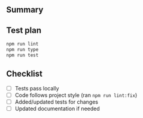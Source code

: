 <!-- Thanks for submitting a pull request! Please provide enough information so that others can review your pull request. -->

## Summary

<!-- Explain the **motivation** for making this change. What existing problem does the pull request solve? -->

## Test plan

<!-- Demonstrate the code is solid. Example: The exact commands you ran and their output, screenshots / videos if the pull request changes UI. -->

```bash
npm run lint
npm run type
npm run test
```

## Checklist

- [ ] Tests pass locally
- [ ] Code follows project style (ran `npm run lint:fix`)
- [ ] Added/updated tests for changes
- [ ] Updated documentation if needed
